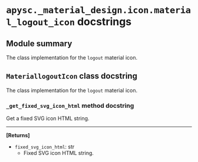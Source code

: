 # `apysc._material_design.icon.material_logout_icon` docstrings

## Module summary

The class implementation for the `logout` material icon.

## `MateriallogoutIcon` class docstring

The class implementation for the `logout` material icon.

### `_get_fixed_svg_icon_html` method docstring

Get a fixed SVG icon HTML string.<hr>

**[Returns]**

- `fixed_svg_icon_html`: str
  - Fixed SVG icon HTML string.